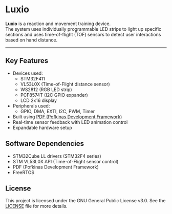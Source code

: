 # Luxio

**Luxio** is a reaction and movement training device.  
The system uses individually programmable LED strips to light up specific sections and uses time-of-flight (TOF) sensors to detect user interactions based on hand distance.

---

## Key Features

- Devices used:
  - STM32F411
  - VL53L0X (Time-of-Flight distance sensor)
  - WS2812 (RGB LED strip)
  - PCF8574T (I2C GPIO expander)
  - LCD 2x16 display
- Peripherals used:
  - GPIO, DMA, EXTI, I2C, PWM, Timer
- Built using [PDF (Pofkinas Development Framework)](https://github.com/Pofkinas/pdf)
- Real-time sensor feedback with LED animation control
- Expandable hardware setup

## Software Dependencies

- STM32Cube LL drivers (STM32F4 series)
- STM VL53L0X API (Time-of-Flight sensor control)
- PDF (Pofkinas Development Framework)
- FreeRTOS

## License

This project is licensed under the GNU General Public License v3.0. See the [LICENSE](LICENSE) file for more details.
